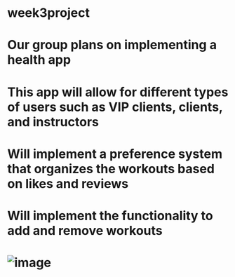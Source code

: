 # week3project
#
# Our group plans on implementing a health app
# This app will allow for different types of users such as VIP clients, clients, and instructors
# Will implement a preference system that organizes the workouts based on likes and reviews
# Will implement the functionality to add and remove workouts
# ![image](https://github.com/thomassems/week3project/assets/107775036/e35ebda9-0c2c-4492-95c5-e612db264b7b)
